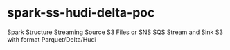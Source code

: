 # spark-ss-hudi-delta-poc
Spark Structure Streaming Source S3 Files or SNS SQS Stream and Sink S3 with format Parquet/Delta/Hudi
